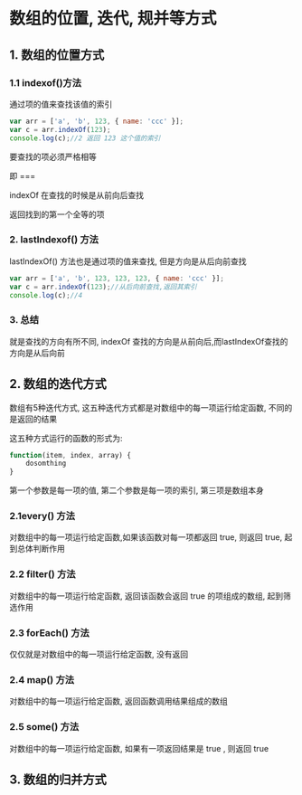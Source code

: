 # 数组的位置, 迭代, 规并等方式

## 1. 数组的位置方式



### 1.1 indexof()方法

通过项的值来查找该值的索引

```js
var arr = ['a', 'b', 123, { name: 'ccc' }];
var c = arr.indexOf(123);
console.log(c);//2 返回 123 这个值的索引
```

要查找的项必须严格相等

即 ===

indexOf 在查找的时候是从前向后查找

返回找到的第一个全等的项

### 2. lastIndexof() 方法

lastIndexOf() 方法也是通过项的值来查找, 但是方向是从后向前查找

```js
var arr = ['a', 'b', 123, 123, 123, { name: 'ccc' }];
var c = arr.indexOf(123);//从后向前查找,返回其索引
console.log(c);//4
```



### 3. 总结

就是查找的方向有所不同, indexOf 查找的方向是从前向后,而lastIndexOf查找的方向是从后向前

## 2. 数组的迭代方式

数组有5种迭代方式, 这五种迭代方式都是对数组中的每一项运行给定函数, 不同的是返回的结果

这五种方式运行的函数的形式为:

```js
function(item, index, array) {
    dosomthing
}
```

第一个参数是每一项的值, 第二个参数是每一项的索引, 第三项是数组本身

### 2.1every() 方法

对数组中的每一项运行给定函数,如果该函数对每一项都返回 true, 则返回 true, 起到总体判断作用

### 2.2 filter() 方法

对数组中的每一项运行给定函数, 返回该函数会返回 true 的项组成的数组, 起到筛选作用

### 2.3 forEach() 方法

仅仅就是对数组中的每一项运行给定函数, 没有返回

### 2.4 map() 方法

对数组中的每一项运行给定函数, 返回函数调用结果组成的数组

### 2.5 some() 方法

对数组中的每一项运行给定函数, 如果有一项返回结果是 true , 则返回 true





















## 3. 数组的归并方式























